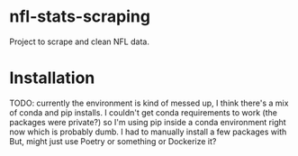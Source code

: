 # nfl-stats-scraping
Project to scrape and clean NFL data.

# Installation
TODO: currently the environment is kind of messed up, I think there's a mix of conda and pip installs.  I couldn't get conda requirements to work (the packages were private?) so I'm using pip inside a conda environment right now which is probably dumb.  I had to manually install a few packages with But, might just use Poetry or something or Dockerize it?